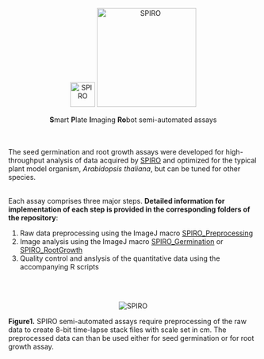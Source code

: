 <p align="center">
  <img src="https://github.com/AlyonaMinina/Files_for_SPIRO_reps/blob/master/SPIRO.Hardware%20files/SPIRO%20logo.jpg?raw=true" height="50" title="SPIRO">
  <img src="https://github.com/AlyonaMinina/Files_for_SPIRO_reps/blob/master/SPIRO.Assays%20files/SPIRO%20text%20logo.png?raw=true" width="200" title="SPIRO">
</p>

<p align="center">
    <b>S</b>mart <b>P</b>late <b>I</b>maging <b>Ro</b>bot semi-automated assays
</p>

<br>
<br>
The seed germination and root growth assays were developed for high-throughput analysis of data acquired by <a href="https://www.alyonaminina.org/spiro">SPIRO</a> and optimized for the typical plant model organism, <i>Arabidopsis thaliana</i>, but can be tuned for other species. 
<br>
<br>

Each assay comprises three major steps. <b>Detailed information for implementation of each step is provided in the corresponding folders of the repository</b>:
<ol>
 <li>Raw data preprocessing using the ImageJ macro <a href="https://github.com/jiaxuanleong/SPIRO.Assays/tree/master/preprocessing">SPIRO_Preprocessing</a></li>
<li>Image analysis using the ImageJ macro <a href="https://github.com/jiaxuanleong/SPIRO.Assays/tree/master/germination">SPIRO_Germination</a> or <a href="https://github.com/jiaxuanleong/SPIRO.Assays/tree/master/rootgrowth">SPIRO_RootGrowth</a></li>
<li>Quality control and anslysis of the quantitative data using the accompanying R scripts</li>
</ol> 
<br>
<br>
<p align="center">
  <img src="https://github.com/AlyonaMinina/Files_for_SPIRO_reps/blob/master/SPIRO.Assays%20files/spiro-assays-v1-resized.gif?raw=true" title="SPIRO">

<b>Figure1.</b> SPIRO semi-automated assays require preprocessing of the raw data to create 8-bit time-lapse stack files with scale set in cm. The preprocessed data can than be used either for seed germination or for root growth assay.


